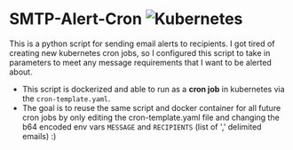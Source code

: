 # SMTP-Alert-Cron ![Kubernetes](https://img.shields.io/badge/kubernetes-%23326ce5.svg?style=for-the-badge&logo=kubernetes&logoColor=white)
This is a python script for sending email alerts to recipients.
I got tired of creating new kubernetes cron jobs, so I configured this script to take in parameters to meet any message requirements that I want to be alerted about.
- This script is dockerized and able to run as a **cron job** in kubernetes via the `cron-template.yaml`. 
- The goal is to reuse the same script and docker container for all
future cron jobs by only editing the cron-template.yaml file and changing the b64 encoded env vars `MESSAGE` and `RECIPIENTS` (list of ',' delimited emails) :)

